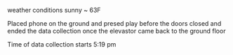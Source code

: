 weather conditions sunny ~ 63F

Placed phone on the ground and presed play before the doors closed and ended the data collection once the elevastor came back to the ground floor

Time of data collection starts 5:19 pm